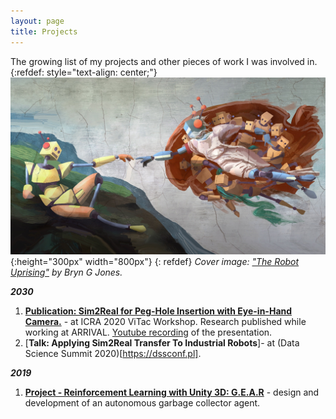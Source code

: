 ```yaml
---
layout: page
title: Projects
--- 
```

The growing list of my projects and other pieces of work I was involved in.  
{:refdef: style="text-align: center;"}
![My Image](/assets/e1aa5101d18cc5ed9e9b22670c7794b9_original.jpg){:height="300px" width="800px"}
{: refdef}
<em>Cover image: ["The Robot Uprising"](https://www.kickstarter.com/projects/bryngjones/the-robot-uprising) by Bryn G Jones.</em>

<em>__2030__</em>
1. [__Publication: Sim2Real for Peg-Hole Insertion with Eye-in-Hand Camera.__](http://wordpress.csc.liv.ac.uk/smartlab/wp-content/uploads/sites/5/2020/05/ICRA2020ViTac_paper_2.pdf) - at ICRA 2020 ViTac Workshop. Research published while working at ARRIVAL. [Youtube recording](https://www.youtube.com/watch?v=qOtFIL3aHDg) of the presentation.
2. [__Talk: Applying Sim2Real Transfer To Industrial Robots__]- at (Data Science Summit 2020)[https://dssconf.pl].


<em>__2019__</em>
1. [__Project - Reinforcement Learning with Unity 3D: G.E.A.R__](https://dtransposed.github.io/blog/GEAR) - design and development of an autonomous garbage collector agent.
